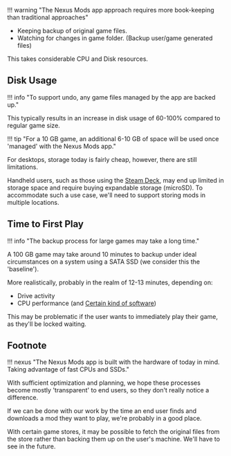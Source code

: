 !!! warning "The Nexus Mods app approach requires more book-keeping than traditional approaches"

- Keeping backup of original game files.
- Watching for changes in game folder. (Backup user/game generated files)

This takes considerable CPU and Disk resources.

## Disk Usage

!!! info "To support undo, any game files managed by the app are backed up."

This typically results in an increase in disk usage of 60-100% compared to regular game size.

!!! tip "For a 10 GB game, an additional 6-10 GB of space will be used once 'managed' with the Nexus Mods app."

For desktops, storage today is fairly cheap, however, there are still limitations.

Handheld users, such as those using the [Steam Deck][steam-deck], may end up limited in storage space
and require buying expandable storage (microSD). To accommodate such a use case, we'll need to support storing mods in
multiple locations.

## Time to First Play

!!! info "The backup process for large games may take a long time."

A 100 GB game may take around 10 minutes to backup under ideal circumstances on a system using a SATA SSD (we consider this the 'baseline').

More realistically, probably in the realm of 12-13 minutes, depending on:

- Drive activity
- CPU performance (and [Certain kind of software][microsoft-defender-antivirus])

This may be problematic if the user wants to immediately play their game, as they'll be locked waiting.

## Footnote

!!! nexus "The Nexus Mods app is built with the hardware of today in mind. Taking advantage of fast CPUs and SSDs."

With sufficient optimization and planning, we hope these processes become mostly 'transparent' to end users,
so they don't really notice a difference.

If we can be done with our work by the time an end user finds and downloads a mod they want to play,
we're probably in a good place.

With certain game stores, it may be possible to fetch the original
files from the store rather than backing them up on the user's machine. We'll have to see in the future.

[steam-deck]: https://store.steampowered.com/steamdeck
[microsoft-defender-antivirus]: https://en.wikipedia.org/wiki/Microsoft_Defender_Antivirus
